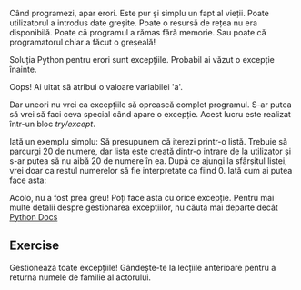 Când programezi, apar erori. Este pur și simplu un fapt al vieții. Poate utilizatorul a introdus date greșite. Poate o resursă de rețea nu era disponibilă. Poate că programul a rămas fără memorie. Sau poate că programatorul chiar a făcut o greșeală!

Soluția Python pentru erori sunt excepțiile. Probabil ai văzut o excepție înainte.

Oops! Ai uitat să atribui o valoare variabilei 'a'.

Dar uneori nu vrei ca excepțiile să oprească complet programul. S-ar putea să vrei să faci ceva special când apare o excepție. Acest lucru este realizat într-un bloc *try/except*.

Iată un exemplu simplu: Să presupunem că iterezi printr-o listă. Trebuie să parcurgi 20 de numere, dar lista este creată dintr-o intrare de la utilizator și s-ar putea să nu aibă 20 de numere în ea. După ce ajungi la sfârșitul listei, vrei doar ca restul numerelor să fie interpretate ca fiind 0. Iată cum ai putea face asta:

Acolo, nu a fost prea greu! Poți face asta cu orice excepție. Pentru mai multe detalii despre gestionarea excepțiilor, nu căuta mai departe decât [Python Docs](http://docs.python.org/tutorial/errors.html#handling-exceptions)

Exercise
--------

Gestionează toate excepțiile! Gândește-te la lecțiile anterioare pentru a returna numele de familie al actorului.